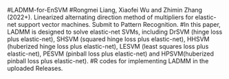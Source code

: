 #LADMM-for-EnSVM
#Rongmei Liang, Xiaofei Wu and Zhimin Zhang (2022+). Linearized alternating direction method of multipliers for elastic-net support vector machines. Submit to Pattern Recognition.
#In this paper, LADMM is designed to solve elastic-net SVMs, including DrSVM (hinge loss plus elastic-net), SHSVM (squared hinge loss plus elastic-net), HHSVM (huberized hinge loss plus elastic-net), LESVM (least squares loss plus elastic-net), PESVM (pinball loss plus elastic-net) and HPSVM(huberized pinball loss plus elastic-net).
#R codes for implementing LADMM in the uploaded Releases.

